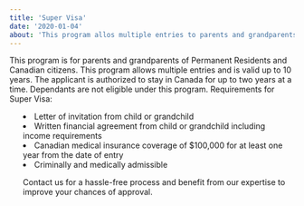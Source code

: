 ```yaml
---
title: 'Super Visa'
date: '2020-01-04'
about: 'This program allos multiple entries to parents and grandparents of Permanent Residents and Canadian citizens'
---
```


This program is for parents and grandparents of Permanent Residents and Canadian citizens. This program allows multiple entries and is valid up to 10 years. The applicant is authorized to stay in Canada for up to two years at a time. Dependants are not eligible under this program.
Requirements for Super Visa:

<ul style="list-style-type: disc; list-style-position: inside;">
<li> Letter of invitation from child or grandchild </li>
<li> Written financial agreement from child or grandchild including income requirements </li>
<li> Canadian medical insurance coverage of $100,000 for at least one year from the date of entry </li>
<li> Criminally and medically admissible </li>

Contact us for a hassle-free process and benefit from our expertise to improve your chances of approval.